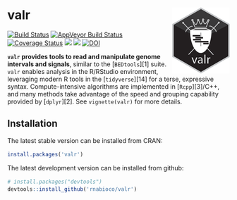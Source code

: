 
# valr <img src="man/figures/logo.png" align="right" />

[![Build
Status](https://travis-ci.org/rnabioco/valr.svg?branch=master)](https://travis-ci.org/rnabioco/valr)
[![AppVeyor Build
Status](https://ci.appveyor.com/api/projects/status/github/rnabioco/valr?branch=master&svg=true)](https://ci.appveyor.com/project/jayhesselberth/valr)
[![Coverage
Status](https://img.shields.io/codecov/c/github/rnabioco/valr/master.svg)](https://codecov.io/github/rnabioco/valr?branch=master)
[![](https://www.r-pkg.org/badges/version/valr)](https://CRAN.R-project.org/package=valr)
[![](https://cranlogs.r-pkg.org/badges/valr?color=FFD700)](https://www.r-pkg.org/pkg/valr)
[![DOI](https://zenodo.org/badge/49370633.svg)](https://zenodo.org/badge/latestdoi/49370633)

**`valr` provides tools to read and manipulate genome intervals and
signals**, similar to the \[`BEDtools`\]\[1\] suite. `valr` enables
analysis in the R/RStudio environment, leveraging modern R tools in the
\[`tidyverse`\]\[14\] for a terse, expressive syntax. Compute-intensive
algorithms are implemented in \[`Rcpp`\]\[3\]/C++, and many methods take
advantage of the speed and grouping capability provided by
\[`dplyr`\]\[2\]. See `vignette(valr)` for more details.

## Installation

The latest stable version can be installed from CRAN:

``` r
install.packages('valr')
```

The latest development version can be installed from github:

``` r
# install.packages("devtools")
devtools::install_github('rnabioco/valr')
```
